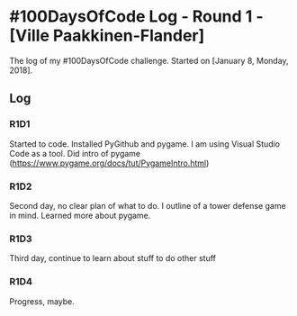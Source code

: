 # #100DaysOfCode Log - Round 1 - [Ville Paakkinen-Flander]

The log of my #100DaysOfCode challenge. Started on [January 8, Monday, 2018].

## Log

### R1D1 
Started to code. Installed PyGithub and pygame. I am using Visual Studio Code as a tool. Did intro of pygame (https://www.pygame.org/docs/tut/PygameIntro.html)

### R1D2
Second day, no clear plan of what to do. I outline of a tower defense game in mind. Learned more about pygame.

### R1D3
Third day, continue to learn about stuff to do other stuff

### R1D4
Progress, maybe.
